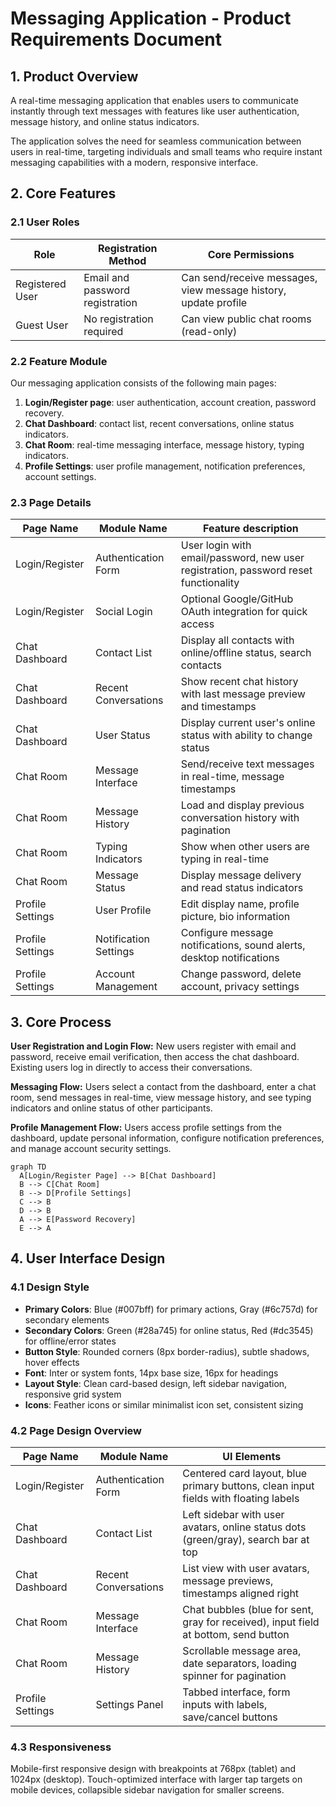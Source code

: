 # Messaging Application - Product Requirements Document

## 1. Product Overview
A real-time messaging application that enables users to communicate instantly through text messages with features like user authentication, message history, and online status indicators.

The application solves the need for seamless communication between users in real-time, targeting individuals and small teams who require instant messaging capabilities with a modern, responsive interface.

## 2. Core Features

### 2.1 User Roles
| Role | Registration Method | Core Permissions |
|------|---------------------|------------------|
| Registered User | Email and password registration | Can send/receive messages, view message history, update profile |
| Guest User | No registration required | Can view public chat rooms (read-only) |

### 2.2 Feature Module
Our messaging application consists of the following main pages:
1. **Login/Register page**: user authentication, account creation, password recovery.
2. **Chat Dashboard**: contact list, recent conversations, online status indicators.
3. **Chat Room**: real-time messaging interface, message history, typing indicators.
4. **Profile Settings**: user profile management, notification preferences, account settings.

### 2.3 Page Details
| Page Name | Module Name | Feature description |
|-----------|-------------|---------------------|
| Login/Register | Authentication Form | User login with email/password, new user registration, password reset functionality |
| Login/Register | Social Login | Optional Google/GitHub OAuth integration for quick access |
| Chat Dashboard | Contact List | Display all contacts with online/offline status, search contacts |
| Chat Dashboard | Recent Conversations | Show recent chat history with last message preview and timestamps |
| Chat Dashboard | User Status | Display current user's online status with ability to change status |
| Chat Room | Message Interface | Send/receive text messages in real-time, message timestamps |
| Chat Room | Message History | Load and display previous conversation history with pagination |
| Chat Room | Typing Indicators | Show when other users are typing in real-time |
| Chat Room | Message Status | Display message delivery and read status indicators |
| Profile Settings | User Profile | Edit display name, profile picture, bio information |
| Profile Settings | Notification Settings | Configure message notifications, sound alerts, desktop notifications |
| Profile Settings | Account Management | Change password, delete account, privacy settings |

## 3. Core Process
**User Registration and Login Flow:**
New users register with email and password, receive email verification, then access the chat dashboard. Existing users log in directly to access their conversations.

**Messaging Flow:**
Users select a contact from the dashboard, enter a chat room, send messages in real-time, view message history, and see typing indicators and online status of other participants.

**Profile Management Flow:**
Users access profile settings from the dashboard, update personal information, configure notification preferences, and manage account security settings.

```mermaid
graph TD
  A[Login/Register Page] --> B[Chat Dashboard]
  B --> C[Chat Room]
  B --> D[Profile Settings]
  C --> B
  D --> B
  A --> E[Password Recovery]
  E --> A
```

## 4. User Interface Design
### 4.1 Design Style
- **Primary Colors**: Blue (#007bff) for primary actions, Gray (#6c757d) for secondary elements
- **Secondary Colors**: Green (#28a745) for online status, Red (#dc3545) for offline/error states
- **Button Style**: Rounded corners (8px border-radius), subtle shadows, hover effects
- **Font**: Inter or system fonts, 14px base size, 16px for headings
- **Layout Style**: Clean card-based design, left sidebar navigation, responsive grid system
- **Icons**: Feather icons or similar minimalist icon set, consistent sizing

### 4.2 Page Design Overview
| Page Name | Module Name | UI Elements |
|-----------|-------------|-------------|
| Login/Register | Authentication Form | Centered card layout, blue primary buttons, clean input fields with floating labels |
| Chat Dashboard | Contact List | Left sidebar with user avatars, online status dots (green/gray), search bar at top |
| Chat Dashboard | Recent Conversations | List view with user avatars, message previews, timestamps aligned right |
| Chat Room | Message Interface | Chat bubbles (blue for sent, gray for received), input field at bottom, send button |
| Chat Room | Message History | Scrollable message area, date separators, loading spinner for pagination |
| Profile Settings | Settings Panel | Tabbed interface, form inputs with labels, save/cancel buttons |

### 4.3 Responsiveness
Mobile-first responsive design with breakpoints at 768px (tablet) and 1024px (desktop). Touch-optimized interface with larger tap targets on mobile devices, collapsible sidebar navigation for smaller screens.